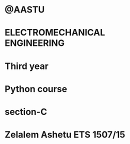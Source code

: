 # @AASTU
# ELECTROMECHANICAL ENGINEERING
# Third year
# Python course
# section-C
# Zelalem Ashetu ETS 1507/15


